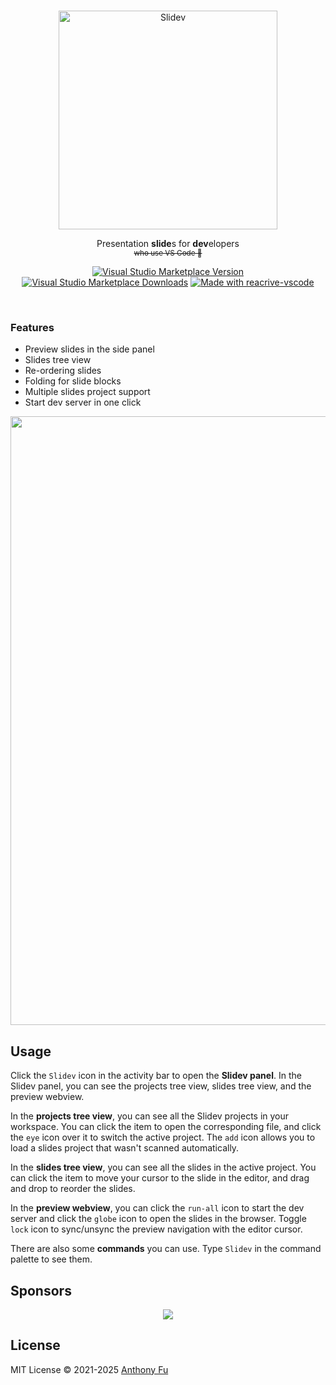 <br>
<p align="center">
<a href="https://github.com/slidevjs/slidev" target="_blank">
<img src="https://github.com/slidevjs/slidev/blob/main/assets/logo-for-vscode.png?raw=true" alt="Slidev" width="350"/>
</a>
</p>

<p align="center">
Presentation <b>slide</b>s for <b>dev</b>elopers<br>
<sup><del>who use VS Code 🤣</del></sup>
</p>

<p align="center">
<a href="https://marketplace.visualstudio.com/items?itemName=antfu.slidev" target="__blank"><img src="https://img.shields.io/visual-studio-marketplace/v/antfu.slidev.svg?color=4EC5D4&amp;label=VS%20Code%20Marketplace&logo=visual-studio-code" alt="Visual Studio Marketplace Version" /></a>
<a href="https://marketplace.visualstudio.com/items?itemName=antfu.slidev" target="__blank"><img src="https://img.shields.io/visual-studio-marketplace/d/antfu.slidev.svg?color=2B90B6" alt="Visual Studio Marketplace Downloads" /></a>
<a href="https://kermanx.github.io/reactive-vscode/" target="__blank"><img src="https://img.shields.io/badge/made_with-reactive--vscode-%23007ACC?style=flat&labelColor=%23229863"  alt="Made with reacrive-vscode" /></a>
</p>

<br>

### Features

- Preview slides in the side panel
- Slides tree view
- Re-ordering slides
- Folding for slide blocks
- Multiple slides project support
- Start dev server in one click

<img width="974" src="https://github.com/slidevjs/slidev/assets/63178754/2c9ba01a-d21f-4b33-b6b6-4e249873f865">

## Usage

Click the `Slidev` icon in the activity bar to open the **Slidev panel**. In the Slidev panel, you can see the projects tree view, slides tree view, and the preview webview.

In the **projects tree view**, you can see all the Slidev projects in your workspace. You can click the item to open the corresponding file, and click the `eye` icon over it to switch the active project. The `add` icon allows you to load a slides project that wasn't scanned automatically.

In the **slides tree view**, you can see all the slides in the active project. You can click the item to move your cursor to the slide in the editor, and drag and drop to reorder the slides.

In the **preview webview**, you can click the `run-all` icon to start the dev server and click the `globe` icon to open the slides in the browser. Toggle `lock` icon to sync/unsync the preview navigation with the editor cursor.

There are also some **commands** you can use. Type `Slidev` in the command palette to see them.

## Sponsors

<p align="center">
  <a href="https://antfu.me/sponsor">
    <img src='https://cdn.jsdelivr.net/gh/antfu/static/sponsors.png'/>
  </a>
</p>

## License

MIT License © 2021-2025 [Anthony Fu](https://github.com/antfu)
